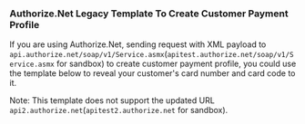 ### Authorize.Net Legacy Template To Create Customer Payment Profile 

If you are using Authorize.Net, sending request with XML payload to `api.authorize.net/soap/v1/Service.asmx`(`apitest.authorize.net/soap/v1/Service.asmx` for sandbox) to create customer payment profile, you could use the template below to reveal your customer's card number and card code to it.    

Note: This template does not support the updated URL `api2.authorize.net`(`apitest2.authorize.net` for sandbox).